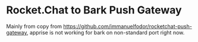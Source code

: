 # Rocket.Chat to Bark Push Gateway
Mainly from copy from https://github.com/immanuelfodor/rocketchat-push-gateway, apprise
is not working for bark on non-standard port right now.
